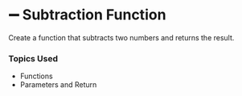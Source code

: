 # ➖ Subtraction Function

Create a function that subtracts two numbers and returns the result.

### Topics Used

- Functions
- Parameters and Return
